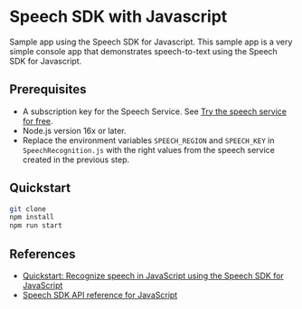 # Speech SDK with Javascript

Sample app using the Speech SDK for Javascript. This sample app is a very simple console app that demonstrates speech-to-text using the Speech SDK for Javascript.

## Prerequisites

* A subscription key for the Speech Service. See [Try the speech service for free](https://docs.microsoft.com/azure/cognitive-services/speech-service/get-started).
* Node.js version 16x or later.
* Replace the environment variables `SPEECH_REGION` and `SPEECH_KEY`  in `SpeechRecognition.js` with the right values from the speech service created in the previous step.

## Quickstart

```bash
git clone
npm install
npm run start 
```

## References

* [Quickstart: Recognize speech in JavaScript using the Speech SDK for JavaScript](https://docs.microsoft.com/azure/cognitive-services/speech-service/quickstart-js-browser)
* [Speech SDK API reference for JavaScript](https://docs.microsoft.com/javascript/api/overview/azure/cognitiveservices/speechservices?view=azure-node-latest)